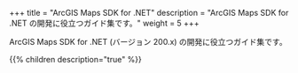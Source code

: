 +++
title = "ArcGIS Maps SDK for .NET"
description = "ArcGIS Maps SDK for .NET の開発に役立つガイド集です。"
weight = 5
+++

ArcGIS Maps SDK for .NET (バージョン 200.x) の開発に役立つガイド集です。

{{% children description="true"   %}}
